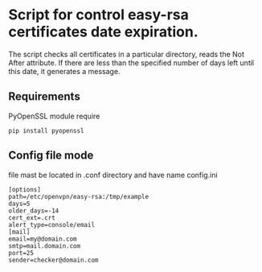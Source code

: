 # Script for control easy-rsa certificates date expiration.

The script checks all certificates in a particular directory, reads the Not After attribute. 
If there are less than the specified number of days left until this date, it generates a message.

## Requirements
PyOpenSSL module require
```
pip install pyopenssl
```

## Config file mode
file mast be located in .conf directory and have name config.ini
```
[options]
path=/etc/openvpn/easy-rsa:/tmp/example
days=5
older_days=-14
cert_ext=.crt
alert_type=console/email
[mail]
email=my@domain.com
smtp=mail.domain.com
port=25
sender=checker@domain.com
```
